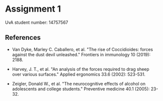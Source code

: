 # Assignment 1

UvA student number: 14757567

## References
- Van Dyke, Marley C. Caballero, et al. "The rise of Coccidioides: forces against the dust devil unleashed." Frontiers in immunology 10 (2019): 2188.

- Harvey, J. T., et al. "An analysis of the forces required to drag sheep over various surfaces." Applied ergonomics 33.6 (2002): 523-531.

- Zeigler, Donald W., et al. "The neurocognitive effects of alcohol on adolescents and college students." Preventive medicine 40.1 (2005): 23-32.

